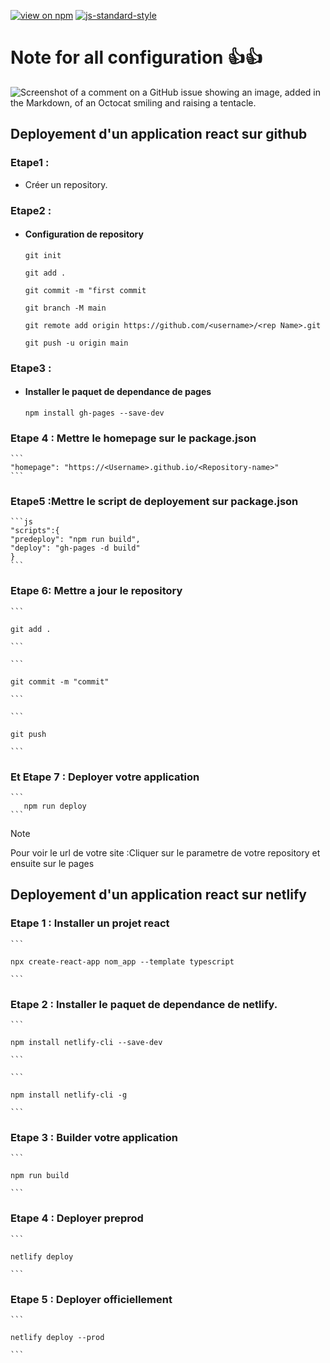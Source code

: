 [![view on npm](https://badgen.net/npm/v/command-line-args)](https://www.npmjs.org/package/command-line-args)
[![js-standard-style](https://img.shields.io/badge/code%20style-standard-brightgreen.svg)](#)

# Note for all configuration :+1::+1:

![Screenshot of a comment on a GitHub issue showing an image, added in the Markdown, of an Octocat smiling and raising a tentacle.](https://myoctocat.com/assets/images/base-octocat.svg)

## Deployement d'un application react sur github

### Etape1 :

- Créer un repository.

### Etape2 :

- #### Configuration de repository

  ```
  git init
  ```

  ```
  git add .
  ```

  ```
  git commit -m "first commit
  ```

  ```
  git branch -M main
  ```

  ```
  git remote add origin https://github.com/<username>/<rep Name>.git
  ```

  ```
  git push -u origin main
  ```

### Etape3 :

- #### Installer le paquet de dependance de pages

  ```
  npm install gh-pages --save-dev
  ```

### Etape 4 : Mettre le homepage sur le package.json

    ```
    "homepage": "https://<Username>.github.io/<Repository-name>"
    ```

### Etape5 :Mettre le script de deployement sur package.json

    ```js
    "scripts":{
    "predeploy": "npm run build",
    "deploy": "gh-pages -d build"
    }
    ```

### Etape 6: Mettre a jour le repository

    ```

    git add .

    ```

    ```

    git commit -m "commit"

    ```

    ```

    git push

    ```

### Et Etape 7 : Deployer votre application

    ```
       npm run deploy
    ```

> [!NOTE]
> Pour voir le url de votre site :Cliquer sur le parametre de votre repository et ensuite sur le pages

## Deployement d'un application react sur netlify

### Etape 1 : Installer un projet react

    ```

    npx create-react-app nom_app --template typescript

    ```

### Etape 2 : Installer le paquet de dependance de netlify.

    ```

    npm install netlify-cli --save-dev

    ```

    ```

    npm install netlify-cli -g

    ```

### Etape 3 : Builder votre application

    ```

    npm run build

    ```

### Etape 4 : Deployer preprod

    ```

    netlify deploy

    ```

### Etape 5 : Deployer officiellement

    ```

    netlify deploy --prod

    ```

